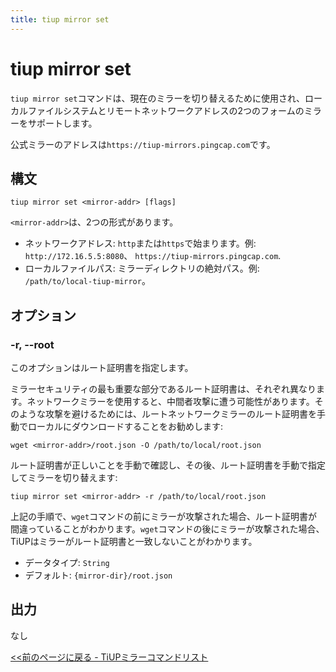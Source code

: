 ```yaml
---
title: tiup mirror set
---
```


# tiup mirror set

`tiup mirror set`コマンドは、現在のミラーを切り替えるために使用され、ローカルファイルシステムとリモートネットワークアドレスの2つのフォームのミラーをサポートします。

公式ミラーのアドレスは`https://tiup-mirrors.pingcap.com`です。

## 構文

```shell
tiup mirror set <mirror-addr> [flags]
```

`<mirror-addr>`は、2つの形式があります。

- ネットワークアドレス: `http`または`https`で始まります。例: `http://172.16.5.5:8080`、 `https://tiup-mirrors.pingcap.com`.
- ローカルファイルパス: ミラーディレクトリの絶対パス。例: `/path/to/local-tiup-mirror`。

## オプション

### -r, --root

このオプションはルート証明書を指定します。

ミラーセキュリティの最も重要な部分であるルート証明書は、それぞれ異なります。ネットワークミラーを使用すると、中間者攻撃に遭う可能性があります。そのような攻撃を避けるためには、ルートネットワークミラーのルート証明書を手動でローカルにダウンロードすることをお勧めします:

```
wget <mirror-addr>/root.json -O /path/to/local/root.json
```

ルート証明書が正しいことを手動で確認し、その後、ルート証明書を手動で指定してミラーを切り替えます:

```
tiup mirror set <mirror-addr> -r /path/to/local/root.json
```

上記の手順で、`wget`コマンドの前にミラーが攻撃された場合、ルート証明書が間違っていることがわかります。`wget`コマンドの後にミラーが攻撃された場合、TiUPはミラーがルート証明書と一致しないことがわかります。

- データタイプ: `String`
- デフォルト: `{mirror-dir}/root.json`

## 出力

なし

[<<前のページに戻る - TiUPミラーコマンドリスト](/tiup/tiup-command-mirror.md#command-list)